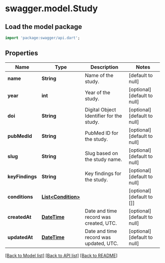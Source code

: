 # swagger.model.Study

## Load the model package
```dart
import 'package:swagger/api.dart';
```

## Properties
Name | Type | Description | Notes
------------ | ------------- | ------------- | -------------
**name** | **String** | Name of the study. | [default to null]
**year** | **int** | Year of the study. | [optional] [default to null]
**doi** | **String** | Digital Object Identifier for the study. | [optional] [default to null]
**pubMedId** | **String** | PubMed ID for the study. | [optional] [default to null]
**slug** | **String** | Slug based on the study name. | [optional] [default to null]
**keyFindings** | **String** | Key findings for the study. | [optional] [default to null]
**conditions** | [**List&lt;Condition&gt;**](Condition.md) |  | [optional] [default to []]
**createdAt** | [**DateTime**](DateTime.md) | Date and time record was created, UTC. | [optional] [default to null]
**updatedAt** | [**DateTime**](DateTime.md) | Date and time record was updated, UTC. | [optional] [default to null]

[[Back to Model list]](../README.md#documentation-for-models) [[Back to API list]](../README.md#documentation-for-api-endpoints) [[Back to README]](../README.md)



